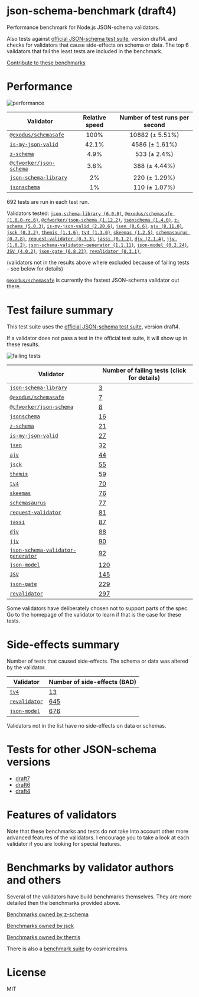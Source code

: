 # json-schema-benchmark (draft4)
Performance benchmark for Node.js JSON-schema validators. 

Also tests against [official JSON-schema test suite](https://github.com/json-schema/JSON-Schema-Test-Suite), version draft4. and checks
for validators that cause side-effects on schema or data. The top 6 validators that fail the least tests are included in the benchmark.

[Contribute to these benchmarks](https://github.com/ebdrup/json-schema-benchmark/blob/master/CONTRIBUTING.md)

# Performance

![performance](https://chart.googleapis.com/chart?chxt=x,y&cht=bhs&chco=76A4FB&chls=2.0&chbh=62,4,1&chs=600x416&chxl=-1:|@exodus&#x2F;schemasafe|is-my-json-valid|z-schema|@cfworker&#x2F;json-schema|json-schema-library|jsonschema&chd=t:100,42.1,4.9,3.6,2,1)

|Validator|Relative speed|Number of test runs per second|
|---------|:------------:|:----------------------------:|
|[`@exodus/schemasafe`](https://github.com/ExodusMovement/schemasafe)|100%|10882 (± 5.51%)|
|[`is-my-json-valid`](https://github.com/mafintosh/is-my-json-valid#readme)|42.1%|4586 (± 1.61%)|
|[`z-schema`](https://github.com/zaggino/z-schema)|4.9%|533 (± 2.4%)|
|[`@cfworker/json-schema`](https://github.com/cfworker/cfworker/tree/master/packages/json-schema/README.md)|3.6%|388 (± 4.44%)|
|[`json-schema-library`](https://github.com/sagold/json-schema-library)|2%|220 (± 1.29%)|
|[`jsonschema`](https://github.com/tdegrunt/jsonschema#readme)|1%|110 (± 1.07%)|

692 tests are run in each test run.

Validators tested: [`json-schema-library (6.0.0)`](https://github.com/sagold/json-schema-library), [`@exodus/schemasafe (1.0.0-rc.6)`](https://github.com/ExodusMovement/schemasafe), [`@cfworker/json-schema (1.12.2)`](https://github.com/cfworker/cfworker/tree/master/packages/json-schema/README.md), [`jsonschema (1.4.0)`](https://github.com/tdegrunt/jsonschema#readme), [`z-schema (5.0.3)`](https://github.com/zaggino/z-schema), [`is-my-json-valid (2.20.6)`](https://github.com/mafintosh/is-my-json-valid#readme), [`jsen (0.6.6)`](https://github.com/bugventure/jsen), [`ajv (8.11.0)`](https://ajv.js.org), [`jsck (0.3.2)`](https://github.com/pandastrike/jsck#readme), [`themis (1.1.6)`](https://github.com/playlyfe/themis), [`tv4 (1.3.0)`](https://github.com/geraintluff/tv4), [`skeemas (1.2.5)`](https://github.com/Prestaul/skeemas#readme), [`schemasaurus (0.7.8)`](https://github.com/AlexeyGrishin/schemasaurus), [`request-validator (0.3.3)`](https://github.com/bugventure/request-validator), [`jassi (0.1.2)`](https://github.com/iclanzan/jassi), [`djv (2.1.4)`](https://github.com/korzio/djv#readme), [`jjv (1.0.2)`](https://github.com/acornejo/jjv), [`json-schema-validator-generator (1.1.11)`](https://github.com/danwang/json-schema-validator-generator), [`json-model (0.2.24)`](https://github.com/geraintluff/json-model), [`JSV (4.0.2)`](http://github.com/garycourt/JSV), [`json-gate (0.8.23)`](https://github.com/oferei/json-gate#readme), [`revalidator (0.3.1)`](https://github.com/flatiron/revalidator), 

(validators not in the results above where excluded because of failing tests - see below for details)

[`@exodus/schemasafe`](https://github.com/ExodusMovement/schemasafe) is currently the fastest JSON-schema validator out there.

# Test failure summary

This test suite uses the [official JSON-schema test suite](https://github.com/json-schema/JSON-Schema-Test-Suite), version draft4.

If a validator does not pass a test in the official test suite, it will show up in these results.

![failing tests](https://chart.googleapis.com/chart?chxt=x,y&cht=bhs&chco=76A4FB&chls=2.0&chbh=14,4,1&chs=600x416&chxl=-1:|json-schema-library|@exodus&#x2F;schemasafe|@cfworker&#x2F;json-schema|jsonschema|z-schema|is-my-json-valid|jsen|ajv|jsck|themis|tv4|skeemas|schemasaurus|request-validator|jassi|djv|jjv|json-schema-validator-generator|json-model|JSV|json-gate|revalidator&chd=t:3,7,8,16,21,27,32,44,55,59,70,76,77,81,87,88,90,92,120,145,229,297&chxr=0,0,297&chds=0,297)

|Validator|Number of failing tests (click for details)|
|---------|-----------------------|
|[`json-schema-library`](https://github.com/sagold/json-schema-library)|[3](./draft4reports/json-schema-library.md)|
|[`@exodus/schemasafe`](https://github.com/ExodusMovement/schemasafe)|[7](./draft4reports/@exodus&#x2F;schemasafe.md)|
|[`@cfworker/json-schema`](https://github.com/cfworker/cfworker/tree/master/packages/json-schema/README.md)|[8](./draft4reports/@cfworker&#x2F;json-schema.md)|
|[`jsonschema`](https://github.com/tdegrunt/jsonschema#readme)|[16](./draft4reports/jsonschema.md)|
|[`z-schema`](https://github.com/zaggino/z-schema)|[21](./draft4reports/z-schema.md)|
|[`is-my-json-valid`](https://github.com/mafintosh/is-my-json-valid#readme)|[27](./draft4reports/is-my-json-valid.md)|
|[`jsen`](https://github.com/bugventure/jsen)|[32](./draft4reports/jsen.md)|
|[`ajv`](https://ajv.js.org)|[44](./draft4reports/ajv.md)|
|[`jsck`](https://github.com/pandastrike/jsck#readme)|[55](./draft4reports/jsck.md)|
|[`themis`](https://github.com/playlyfe/themis)|[59](./draft4reports/themis.md)|
|[`tv4`](https://github.com/geraintluff/tv4)|[70](./draft4reports/tv4.md)|
|[`skeemas`](https://github.com/Prestaul/skeemas#readme)|[76](./draft4reports/skeemas.md)|
|[`schemasaurus`](https://github.com/AlexeyGrishin/schemasaurus)|[77](./draft4reports/schemasaurus.md)|
|[`request-validator`](https://github.com/bugventure/request-validator)|[81](./draft4reports/request-validator.md)|
|[`jassi`](https://github.com/iclanzan/jassi)|[87](./draft4reports/jassi.md)|
|[`djv`](https://github.com/korzio/djv#readme)|[88](./draft4reports/djv.md)|
|[`jjv`](https://github.com/acornejo/jjv)|[90](./draft4reports/jjv.md)|
|[`json-schema-validator-generator`](https://github.com/danwang/json-schema-validator-generator)|[92](./draft4reports/json-schema-validator-generator.md)|
|[`json-model`](https://github.com/geraintluff/json-model)|[120](./draft4reports/json-model.md)|
|[`JSV`](http://github.com/garycourt/JSV)|[145](./draft4reports/JSV.md)|
|[`json-gate`](https://github.com/oferei/json-gate#readme)|[229](./draft4reports/json-gate.md)|
|[`revalidator`](https://github.com/flatiron/revalidator)|[297](./draft4reports/revalidator.md)|

Some validators have deliberately chosen not to support parts of the spec. Go to the homepage of the validator to learn if
that is the case for these tests.

# Side-effects summary

Number of tests that caused side-effects. The schema or data was altered by the validator.

|Validator|Number of side-effects (BAD)|
|---------|----------------------------|
|[`tv4`](https://github.com/geraintluff/tv4)|[13](./draft4reports/tv4-side-effects.md)|
|[`revalidator`](https://github.com/flatiron/revalidator)|[645](./draft4reports/revalidator-side-effects.md)|
|[`json-model`](https://github.com/geraintluff/json-model)|[676](./draft4reports/json-model-side-effects.md)|

Validators not in the list have no side-effects on data or schemas.

# Tests for other JSON-schema versions

- [draft7](https://github.com/sagold/json-schema-benchmark)
- [draft6](https://github.com/sagold/json-schema-benchmark/tree/master/draft6)
- [draft4](https://github.com/sagold/json-schema-benchmark/tree/master/draft4)

# Features of validators

Note that these benchmarks and tests do not take into account other more advanced features of the validators. I encourage
you to take a look at each validator if you are looking for special features.

# Benchmarks by validator authors and others

Several of the validators have build benchmarks themselves. They are
more detailed then the benchmarks provided above.

[Benchmarks owned by z-schema](https://rawgit.com/zaggino/z-schema/master/benchmark/results.html)

[Benchmarks owned by jsck](https://github.com/pandastrike/jsck/blob/master/doc/benchmarks.md)

[Benchmarks owned by themis](https://cdn.rawgit.com/playlyfe/themis/master/benchmark/results.html)

There is also a [benchmark suite](https://github.com/Sembiance/cosmicrealms.com/tree/master/sandbox/benchmark-of-node-dot-js-json-validation-modules-part-3)
by cosmicrealms.

# License
MIT
